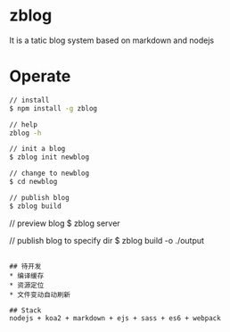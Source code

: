 # zblog
It is a tatic blog system based on markdown and nodejs

# Operate
```bash
// install
$ npm install -g zblog

// help
zblog -h

// init a blog
$ zblog init newblog

// change to newblog
$ cd newblog

// publish blog
$ zblog build
```

// preview blog
$ zblog server

// publish blog to specify dir
$ zblog build -o ./output
```

## 待开发
* 编译缓存
* 资源定位
* 文件变动自动刷新

## Stack
nodejs + koa2 + markdown + ejs + sass + es6 + webpack